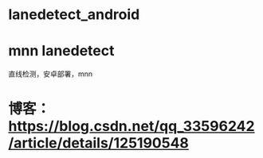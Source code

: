 # lanedetect_android
# mnn lanedetect

直线检测，安卓部署，mnn

# 博客：https://blog.csdn.net/qq_33596242/article/details/125190548

